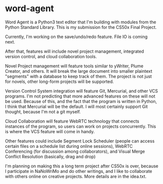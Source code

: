 word-agent
==========

Word Agent is a Python3 text editor that I'm building with modules from the Python Standard Library.
This is my submission for the CS50x Final Project. 

Currently, I'm working on the save/undo/redo feature. File IO is coming next.

After that, features will include novel project management, integrated version control, and cloud collaboration tools.

Novel Project management will feature tools similar to yWriter, Plume Creator, and others. 
It will break the large document into smaller plaintext "segments" with a database to keep track of them.
The project is not just for novels, other long-form projects will be supported. 

Version Control System integration will feature Git, Mercurial, and other VCS programs. I'm not predicting that
more advanced features on these will not be used. Because of this, and the fact that the program is written in Python, 
I think that Mercurial will be the default. I will most certainly support Git thought, because I'm not a git myself.

Cloud Collaboration will feature WebRTC technology that connects instances of the program, so users can work on projects
concurrently. This is where the VCS feature will come in handy.

Other features could include Segment Lock Scheduler (people can access certain files on a schedule list during online sessions), 
WebRTC Conferencing (for discussion among collaborators), and Visual Merge Conflict Resolution (basically, drag and drop)

I'm planning on making this a long term project after CS50x is over, because I participate in NaNoWriMo and do other
writings, and I like to collaborate with others online on creative projects. More details are in the idea.txt.
